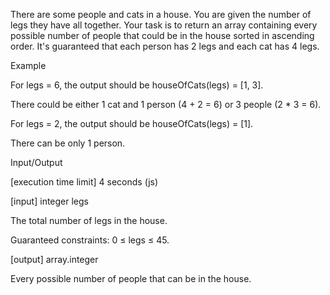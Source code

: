 There are some people and cats in a house. You are given the number of legs they have all together. Your task is to return an array containing every possible number of people that could be in the house sorted in ascending order. It's guaranteed that each person has 2 legs and each cat has 4 legs.

Example

For legs = 6, the output should be
houseOfCats(legs) = [1, 3].

There could be either 1 cat and 1 person (4 + 2 = 6) or 3 people (2 * 3 = 6).

For legs = 2, the output should be
houseOfCats(legs) = [1].

There can be only 1 person.

Input/Output

[execution time limit] 4 seconds (js)

[input] integer legs

The total number of legs in the house.

Guaranteed constraints:
0 ≤ legs ≤ 45.

[output] array.integer

Every possible number of people that can be in the house.
